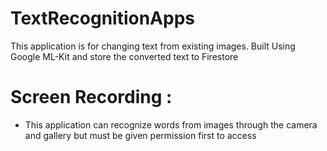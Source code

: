 # TextRecognitionApps
This application is for changing text from existing images. Built Using Google ML-Kit and store the converted text to Firestore


# Screen Recording :
- This application can recognize words from images through the camera and gallery but must be given permission first to access

